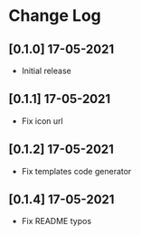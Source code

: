 # Change Log
## [0.1.0] 17-05-2021

- Initial release

## [0.1.1] 17-05-2021

- Fix icon url

## [0.1.2] 17-05-2021

- Fix templates code generator

## [0.1.4] 17-05-2021

- Fix README typos

